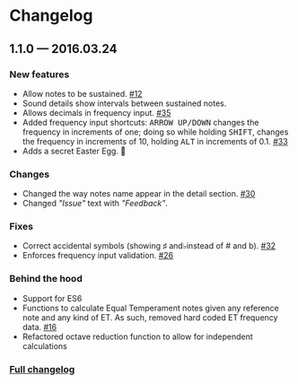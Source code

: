 # Changelog

## 1.1.0 — 2016.03.24

### New features
* Allow notes to be sustained. [#12](https://github.com/sunyatasattva/overtones/issues/12)  
* Sound details show intervals between sustained notes.
* Allows decimals in frequency input. [#35](https://github.com/sunyatasattva/overtones/issues/35)  
* Added frequency input shortcuts: <kbd>ARROW UP/DOWN</kbd> changes the frequency in increments of one; doing so while holding <kbd>SHIFT</kbd>, changes the frequency in increments of 10, holding <kbd>ALT</kbd> in increments of 0.1. [#33](https://github.com/sunyatasattva/overtones/issues/33)  
* Adds a secret Easter Egg. :see_no_evil: 

### Changes
* Changed the way notes name appear in the detail section. [#30](https://github.com/sunyatasattva/overtones/issues/30)  
* Changed *"Issue"* text with *"Feedback"*.

### Fixes
* Correct accidental symbols (showing ♯ and♭instead of # and b). [#32](https://github.com/sunyatasattva/overtones/issues/32) 
* Enforces frequency input validation. [#26](https://github.com/sunyatasattva/overtones/issues/26) 

### Behind the hood
* Support for ES6
* Functions to calculate Equal Temperament notes given any reference note and any kind of ET. As such, removed hard coded ET frequency data. [#16](https://github.com/sunyatasattva/overtones/issues/16) 
* Refactored octave reduction function to allow for independent calculations

### [Full changelog](https://github.com/sunyatasattva/overtones/compare/1.0.0...1.1.0)